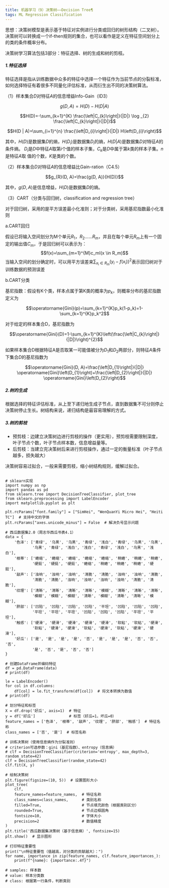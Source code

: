 ```yaml
---
title: 机器学习（9）决策树——Decision Tree¶
tags: ML Regression Classification
---
```


思想：决策树模型是表示基于特征对实例进行分类或回归的树形结构（二叉树）。决策树可以转换成一个if-then规则的集合，也可以看作是定义在特征空间划分上的类的条件概率分布。

<!--more-->

决策树学习算法包括3部分：特征选择、树的生成和树的剪枝。

##### 1.特征选择

特征选择是指从训练数据中众多的特征中选择一个特征作为当前节点的分裂标准，如何选择特征有着很多不同量化评估标准，从而衍生出不同的决策树算法。

（1）样本集合$D$对特征$A$的信息增益Info-Gain（ID3）


$$g(D, A)=H(D)-H(D|A)$$

$$H(D)=-\sum_{k=1}^{K} \frac{\left|C_{k}\right|}{|D|} \log _{2} \frac{\left|C_{k}\right|}{|D|}$$

$$H(D | A)=\sum_{i=1}^{n} \frac{\left|D_{i}\right|}{|D|} H\left(D_{i}\right)$$

其中，$H(D)$是数据集$D$的熵，$H(D_i)$是数据集$D_i$的熵，$H(D|A)$是数据集$D$对特征$A$的条件熵。	$D_i$是$D$中特征$A$取第$i$个值的样本子集，$C_k$是$D$中属于第$k$类的样本子集。$n$是特征$A$取 值的个数，$K$是类的个数。

（2）样本集合$D$对特征$A$的信息增益比Gain-ration（C4.5）


$$g_{R}(D, A)=\frac{g(D, A)}{H(D)}$$


其中，$g(D,A)$是信息增益，$H(D)$是数据集$D$的熵。

（3）CART（分类与回归树，classification and regression tree）

对于回归树，采用的是平方误差最小化准则；对于分类树，采用基尼指数最小化准则

a.CART回归

假设已将输入空间划分为M个单元$R_1，R_2......R_m$，并且在每个单元$R_m$上有一个固定的输出值$C_m$，于是回归树可以表示为：
$$f(x)=\sum_{m=1}^{M}c_mI(x \in R_m)$$
当输入空间的划分确定时，可以用平方误差来$\sum_{x_i \in R_m}(y_i-f(x_i))^2$表示回归树对于训练数据的预测误差

b.CART分类

基尼指数：假设有K个类，样本点属于第K类的概率为$p_k$，则概率分布的基尼指数定义为

$$\operatorname{Gini}(p)=\sum_{k=1}^{K}p_k(1-p_k)=1-\sum_{k=1}^{K}p_k^2$$

对于给定的样本集合D，基尼指数为

$$\operatorname{Gini}(D)=1-\sum_{k=1}^{K}\left(\frac{\left|C_{k}\right|}{|D|}\right)^{2}$$

如果样本集合D根据特征A是否取某一可能值被分为$D_1$和$D_2$两部分，则特征$A$条件下集合$D$的基尼指数为

 $$\operatorname{Gini}(D, A)=\frac{\left|D_{1}\right|}{|D|} \operatorname{Gini}\left(D_{1}\right)+\frac{\left|D_{2}\right|}{|D|} \operatorname{Gini}\left(D_{2}\right)$$

##### 2.树的生成

根据选择的特征评估标准，从上至下递归地生成子节点，直到数据集不可分则停止决策树停止生长。树结构来说，递归结构是最容易理解的方式。

##### 3.树的剪枝

- 预剪枝：边建立决策树边进行剪枝的操作（更实用），预剪枝需要限制深度，叶子节点个数，叶子节点样本数，信息增益量等。
- 后剪枝：当建立完决策树后来进行剪枝操作，通过一定的衡量标准（叶子节点越多，损失越大）

决策树容易过拟合，一般来需要剪枝，缩小树结构规则，缓解过拟合。

~~~
~~~



~~~
# sklearn实现
import numpy as np
import pandas as pd
from sklearn.tree import DecisionTreeClassifier, plot_tree
from sklearn.preprocessing import LabelEncoder
import matplotlib.pyplot as plt

plt.rcParams["font.family"] = ["SimHei", "WenQuanYi Micro Hei", "Heiti TC"]  # 支持中文的字体
plt.rcParams["axes.unicode_minus"] = False  # 解决负号显示问题

# 西瓜数据集2.0（周志华西瓜书表4.1）
data = {
    '色泽': ['青绿', '乌黑', '乌黑', '青绿', '浅白', '青绿', '乌黑', '乌黑', 
            '乌黑', '青绿', '浅白', '浅白', '青绿', '浅白', '乌黑', '浅白'],
    '根蒂': ['蜷缩', '蜷缩', '蜷缩', '蜷缩', '蜷缩', '稍蜷', '稍蜷', '稍蜷', 
            '硬挺', '硬挺', '硬挺', '蜷缩', '稍蜷', '稍蜷', '稍蜷', '硬挺'],
    '敲声': ['浊响', '浊响', '浊响', '清脆', '清脆', '浊响', '浊响', '清脆', 
            '清脆', '清脆', '浊响', '浊响', '浊响', '浊响', '清脆', '清脆'],
    '纹理': ['清晰', '清晰', '清晰', '清晰', '模糊', '清晰', '清晰', '清晰', 
            '模糊', '模糊', '模糊', '清晰', '模糊', '清晰', '清晰', '模糊'],
    '脐部': ['凹陷', '凹陷', '凹陷', '凹陷', '平坦', '凹陷', '凹陷', '凹陷', 
            '平坦', '平坦', '平坦', '凹陷', '凹陷', '凹陷', '平坦', '平坦'],
    '触感': ['硬滑', '硬滑', '硬滑', '硬滑', '硬滑', '软粘', '软粘', '硬滑', 
            '软粘', '硬滑', '硬滑', '软粘', '硬滑', '软粘', '硬滑', '硬滑'],
    '好瓜': ['是', '是', '是', '是', '否', '是', '是', '是', '否', '否', '否', 
            '是', '否', '是', '否', '否']
}

# 创建DataFrame并编码特征
df = pd.DataFrame(data)
# print(df)

le = LabelEncoder()
for col in df.columns:
    df[col] = le.fit_transform(df[col])  # 将文本转换为数值
# print(df)

# 划分特征和标签
X = df.drop('好瓜', axis=1)  # 特征
y = df['好瓜']               # 标签（好瓜=1，坏瓜=0）
feature_names = ['色泽', '根蒂', '敲声', '纹理', '脐部', '触感']  # 特征名称
class_names = ['否', '是']  # 标签名称

# 训练决策树（使用信息熵作为分裂准则）
# criterion可选参数：gini（基尼指数）、entropy（信息熵）
# clf = DecisionTreeClassifier(criterion='entropy', max_depth=3, random_state=42)
clf = DecisionTreeClassifier(random_state=42)
clf.fit(X, y)

# 绘制决策树
plt.figure(figsize=(10, 5))  # 设置图形大小
plot_tree(
    clf,
    feature_names=feature_names,  # 特征名称
    class_names=class_names,      # 类别名称
    filled=True,                  # 节点填充颜色（根据类别区分）
    rounded=True,                 # 节点边框圆角
    fontsize=10,                  # 字体大小
    precision=2                   # 数值精度
)
plt.title('西瓜数据集决策树（基于信息熵）', fontsize=15)
plt.show()  # 显示图形

# 打印特征重要性
print("\n特征重要性（值越高，对分类的贡献越大）：")
for name, importance in zip(feature_names, clf.feature_importances_):
    print(f"{name}: {importance:.4f}")

# samples: 样本数
# value: 样本分类数
# class: 根据第一行条件，判断类别
~~~

